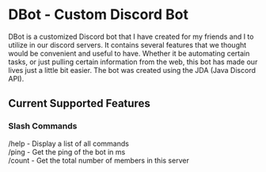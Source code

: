 # DBot - Custom Discord Bot
DBot is a customized Discord bot that I have created for my friends and I to utilize in our discord servers. It contains several features that we thought would be convenient and useful to have. Whether it be automating certain tasks, or just pulling certain information from the web, this bot has made our lives just a little bit easier. The bot was created using the JDA (Java Discord API).

## Current Supported Features

### Slash Commands
/help - Display a list of all commands  
/ping - Get the ping of the bot in ms   
/count - Get the total number of members in this server   

